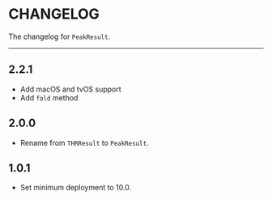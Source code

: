 # CHANGELOG

The changelog for `PeakResult`.

--------------------------------------

2.2.1
-----
- Add macOS and tvOS support
- Add `fold` method

2.0.0
-----
- Rename from `THRResult` to `PeakResult`.

1.0.1
-----
- Set minimum deployment to 10.0.

